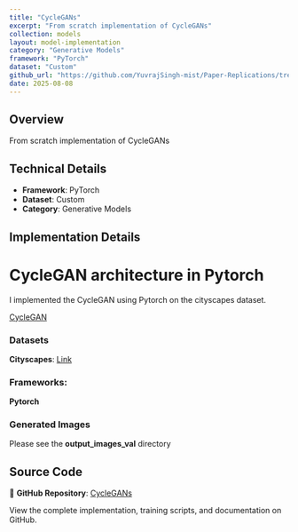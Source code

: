 ```yaml
---
title: "CycleGANs"
excerpt: "From scratch implementation of CycleGANs"
collection: models
layout: model-implementation
category: "Generative Models"
framework: "PyTorch"
dataset: "Custom"
github_url: "https://github.com/YuvrajSingh-mist/Paper-Replications/tree/master/CycleGANs"
date: 2025-08-08
---
```


## Overview
From scratch implementation of CycleGANs

## Technical Details
- **Framework**: PyTorch
- **Dataset**: Custom
- **Category**: Generative Models

## Implementation Details

# CycleGAN architecture in Pytorch

I implemented the CycleGAN using Pytorch on the cityscapes dataset.

[CycleGAN](https://arxiv.org/abs/1703.10593)


### Datasets

**Cityscapes**: [Link](https://github.com/junyanz/pytorch-CycleGAN-and-pix2pix)

### Frameworks:
**Pytorch**

### Generated Images
Please see the **output_images_val** directory

## Source Code
📁 **GitHub Repository**: [CycleGANs](https://github.com/YuvrajSingh-mist/Paper-Replications/tree/master/CycleGANs)

View the complete implementation, training scripts, and documentation on GitHub.
